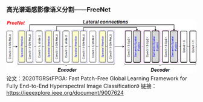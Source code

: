 ### 高光谱遥感影像语义分割——FreeNet
![FreeNet网络结构](../../../FreeNet.PNG)
论文：2020TGRS《FPGA: Fast Patch-Free Global Learning Framework for Fully End-to-End Hyperspectral Image Classification》
链接：https://ieeexplore.ieee.org/document/9007624
